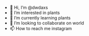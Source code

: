 - 👋 Hi, I’m @dwdaxs
- 👀 I’m interested in plants
- 🌱 I’m currently learning plants
- 💞️ I’m looking to collaborate on world
- 📫 How to reach me instagram

<!---
dwdaxs/dwdaxs is a ✨ special ✨ repository because its `README.md` (this file) appears on your GitHub profile.
You can click the Preview link to take a look at your changes.
--->
